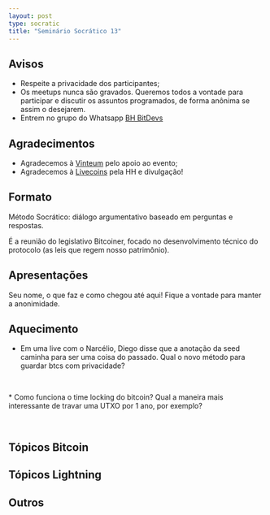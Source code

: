 ```yaml
---
layout: post
type: socratic
title: "Seminário Socrático 13"
---
```

## Avisos
- Respeite a privacidade dos participantes;
- Os meetups nunca são gravados. Queremos todos a vontade para participar e discutir os assuntos programados, de forma anônima se assim o desejarem.
- Entrem no grupo do Whatsapp [BH BitDevs](https://chat.whatsapp.com/EXLJjo3QURxBcj8bqxLc81) 

## Agradecimentos

- Agradecemos à [Vinteum](https://vinteum.org/) pelo apoio ao evento;
- Agradecemos à [Livecoins](https://livecoins.com.br/) pela HH e divulgação!

## Formato

Método Socrático: diálogo argumentativo baseado em perguntas e respostas.

É a reunião do legislativo Bitcoiner, focado no desenvolvimento técnico do protocolo (as leis que regem nosso patrimônio).

## Apresentações

Seu nome, o que faz e como chegou até aqui! Fique a vontade para manter a anonimidade.


## Aquecimento

* Em uma live com o Narcélio, Diego disse que a anotação da seed caminha para ser uma coisa do passado. Qual o novo método para guardar btcs com privacidade?
<p>&nbsp;</p>
* Como funciona o time locking do bitcoin? Qual a maneira mais interessante de travar uma UTXO por 1 ano, por exemplo?
<p>&nbsp;</p>

## Tópicos Bitcoin



## Tópicos Lightning



## Outros


